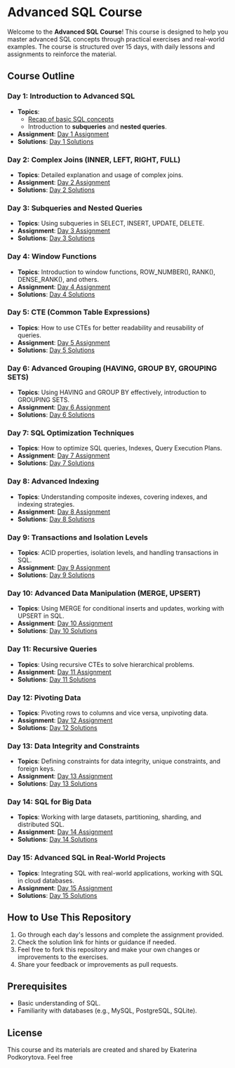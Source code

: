 # Advanced SQL Course 

Welcome to the **Advanced SQL Course**! This course is designed to help you master advanced SQL concepts through practical exercises and real-world examples. The course is structured over 15 days, with daily lessons and assignments to reinforce the material.

## Course Outline

### Day 1: Introduction to Advanced SQL
- **Topics**: 
  - [Recap of basic SQL concepts](https://github.com/podko-va/SQL_learning_ADV/blob/main/Day1.ipynb)
  - Introduction to **subqueries** and **nested queries**.
- **Assignment**: [Day 1 Assignment](link_to_homework_day_1)
- **Solutions**: [Day 1 Solutions](link_to_solutions_day_1)

### Day 2: Complex Joins (INNER, LEFT, RIGHT, FULL)
- **Topics**: Detailed explanation and usage of complex joins.
- **Assignment**: [Day 2 Assignment](link_to_homework_day_2)
- **Solutions**: [Day 2 Solutions](link_to_solutions_day_2)

### Day 3: Subqueries and Nested Queries
- **Topics**: Using subqueries in SELECT, INSERT, UPDATE, DELETE.
- **Assignment**: [Day 3 Assignment](link_to_homework_day_3)
- **Solutions**: [Day 3 Solutions](link_to_solutions_day_3)

### Day 4: Window Functions
- **Topics**: Introduction to window functions, ROW_NUMBER(), RANK(), DENSE_RANK(), and others.
- **Assignment**: [Day 4 Assignment](link_to_homework_day_4)
- **Solutions**: [Day 4 Solutions](link_to_solutions_day_4)

### Day 5: CTE (Common Table Expressions)
- **Topics**: How to use CTEs for better readability and reusability of queries.
- **Assignment**: [Day 5 Assignment](link_to_homework_day_5)
- **Solutions**: [Day 5 Solutions](link_to_solutions_day_5)

### Day 6: Advanced Grouping (HAVING, GROUP BY, GROUPING SETS)
- **Topics**: Using HAVING and GROUP BY effectively, introduction to GROUPING SETS.
- **Assignment**: [Day 6 Assignment](link_to_homework_day_6)
- **Solutions**: [Day 6 Solutions](link_to_solutions_day_6)

### Day 7: SQL Optimization Techniques
- **Topics**: How to optimize SQL queries, Indexes, Query Execution Plans.
- **Assignment**: [Day 7 Assignment](link_to_homework_day_7)
- **Solutions**: [Day 7 Solutions](link_to_solutions_day_7)

### Day 8: Advanced Indexing
- **Topics**: Understanding composite indexes, covering indexes, and indexing strategies.
- **Assignment**: [Day 8 Assignment](link_to_homework_day_8)
- **Solutions**: [Day 8 Solutions](link_to_solutions_day_8)

### Day 9: Transactions and Isolation Levels
- **Topics**: ACID properties, isolation levels, and handling transactions in SQL.
- **Assignment**: [Day 9 Assignment](link_to_homework_day_9)
- **Solutions**: [Day 9 Solutions](link_to_solutions_day_9)

### Day 10: Advanced Data Manipulation (MERGE, UPSERT)
- **Topics**: Using MERGE for conditional inserts and updates, working with UPSERT in SQL.
- **Assignment**: [Day 10 Assignment](link_to_homework_day_10)
- **Solutions**: [Day 10 Solutions](link_to_solutions_day_10)

### Day 11: Recursive Queries
- **Topics**: Using recursive CTEs to solve hierarchical problems.
- **Assignment**: [Day 11 Assignment](link_to_homework_day_11)
- **Solutions**: [Day 11 Solutions](link_to_solutions_day_11)

### Day 12: Pivoting Data
- **Topics**: Pivoting rows to columns and vice versa, unpivoting data.
- **Assignment**: [Day 12 Assignment](link_to_homework_day_12)
- **Solutions**: [Day 12 Solutions](link_to_solutions_day_12)

### Day 13: Data Integrity and Constraints
- **Topics**: Defining constraints for data integrity, unique constraints, and foreign keys.
- **Assignment**: [Day 13 Assignment](link_to_homework_day_13)
- **Solutions**: [Day 13 Solutions](link_to_solutions_day_13)

### Day 14: SQL for Big Data
- **Topics**: Working with large datasets, partitioning, sharding, and distributed SQL.
- **Assignment**: [Day 14 Assignment](link_to_homework_day_14)
- **Solutions**: [Day 14 Solutions](link_to_solutions_day_14)

### Day 15: Advanced SQL in Real-World Projects
- **Topics**: Integrating SQL with real-world applications, working with SQL in cloud databases.
- **Assignment**: [Day 15 Assignment](link_to_homework_day_15)
- **Solutions**: [Day 15 Solutions](link_to_solutions_day_15)

## How to Use This Repository

1. Go through each day's lessons and complete the assignment provided.
2. Check the solution link for hints or guidance if needed.
3. Feel free to fork this repository and make your own changes or improvements to the exercises.
4. Share your feedback or improvements as pull requests.

## Prerequisites

- Basic understanding of SQL.
- Familiarity with databases (e.g., MySQL, PostgreSQL, SQLite).

## License

This course and its materials are created and shared by Ekaterina Podkorytova. Feel free

